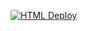 [![HTML Deploy](https://github.com/Vincent550102/NCKU-Classboard-Simulator/actions/workflows/deploy.yml/badge.svg)](https://github.com/Vincent550102/NCKU-Classboard-Simulator/actions/workflows/deploy.yml)